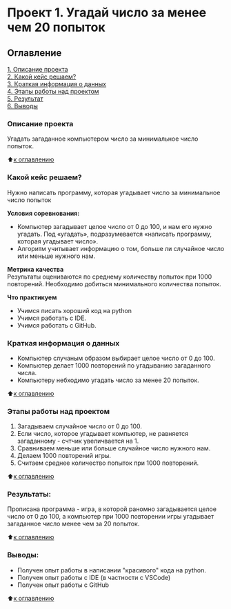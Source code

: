 # Проект 1. Угадай число за менее чем 20 попыток

## Оглавление  
[1. Описание проекта](https://lms.skillfactory.ru/courses/course-v1:SkillFactory+DST-3.0+28FEB2021/courseware/4d5c5211c48e4964a9449babe31038db/d08e512bf8264286966cb9ef71bd16d4/?child=first)  
[2. Какой кейс решаем?](https://lms.skillfactory.ru/courses/course-v1:SkillFactory+DST-3.0+28FEB2021/courseware/4d5c5211c48e4964a9449babe31038db/d08e512bf8264286966cb9ef71bd16d4/?child=first)  
[3. Краткая информация о данных](https://lms.skillfactory.ru/courses/course-v1:SkillFactory+DST-3.0+28FEB2021/courseware/4d5c5211c48e4964a9449babe31038db/d08e512bf8264286966cb9ef71bd16d4/?child=first)  
[4. Этапы работы над проектом](https://github.com/Nastyaalz/nastya_data_science/tree/main/guess-number-task/project_1)  
[5. Результат](https://github.com/Nastyaalz/nastya_data_science/tree/main/guess-number-task/project_1)    
[6. Выводы](https://github.com/Nastyaalz/nastya_data_science/tree/main/guess-number-task/project_1) 

### Описание проекта    
Угадать загаданное компьютером число за минимальное число попыток.

:arrow_up:[к оглавлению](_)


### Какой кейс решаем?    
Нужно написать программу, которая угадывает число за минимальное число попыток

**Условия соревнования:**  
- Компьютер загадывает целое число от 0 до 100, и нам его нужно угадать. Под «угадать», подразумевается «написать программу, которая угадывает число».
- Алгоритм учитывает информацию о том, больше ли случайное число или меньше нужного нам.

**Метрика качества**     
Результаты оцениваются по среднему количеству попыток при 1000 повторений. Необходимо добиться минимального количества попыток.

**Что практикуем**     
* Учимся писать хороший код на python
* Учимся работать с IDE.
* Учимся работать с GitHub.


### Краткая информация о данных
* Компьютер случаным образом выбирает целое число от 0 до 100.
* Компьютер делает 1000 повторений по угадыванию загаданного числа.
* Компьютеру небходимо угадать число за менее 20 попыток.
  
:arrow_up:[к оглавлению](.README.md#Оглавление)


### Этапы работы над проектом  
1. Загадываем случайное число от 0 до 100.
2. Если число, которое угадывает компьютер, не равняется загаданному - счтчик увеличвается на 1.
3. Сравниваем меньше или больше случайное число нужного нам.
4. Делаем 1000 повторений игры.
5. Считаем среднее количество попыток при 1000 повторений.

:arrow_up:[к оглавлению](.README.md#Оглавление)


### Результаты:  
Прописана программа - игра, в которой раномно загадывается целое число от 0 до 100, а компьютер при 1000 повторении игры угадывает загаданное число менее чем за 20 попыток.

:arrow_up:[к оглавлению](.README.md#Оглавление)


### Выводы:  
* Получен опыт работы в написании "красивого" кода на python.
* Получен опыт работы с IDE (в частности с VSCode)
* Получен опыт работы с GitHub

:arrow_up:[к оглавлению](.README.md#Оглавление)

